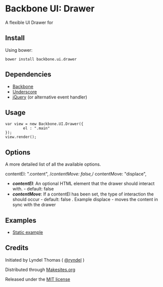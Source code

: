 # Backbone UI: Drawer

A flexible UI Drawer for 

## Install

Using bower:
```
bower install backbone.ui.drawer
```

## Dependencies

* [Backbone](http://backbonejs.org/)
* [Underscore](http://underscorejs.org/)
* [jQuery](http://jquery.com/) (or alternative event handler)

## Usage

```
var view = new Backbone.UI.Drawer({
		el : ".main"
});
view.render();
```


## Options

A more detailed list of all the available options.

contentEl: ".content",
			/*contentMove: false,*/
			contentMove: "displace",

* ***contentEl***: An optional HTML element that the drawer should interact with. - default: false
* ***contentMove***: If a contentEl has been set, the type of interaction the should occur - default: false . Example displace - moves the content in sync with the drawer


## Examples

* [Static example](http://rawgithub.com/backbone-ui/drawer/master/examples/static.html)


## Credits

Initiated by Lyndel Thomas ( [@ryndel](http://github.com/ryndel) )

Distributed through [Makesites.org](http://makesites.org/)

Released under the [MIT license](http://makesites.org/licenses/MIT)

